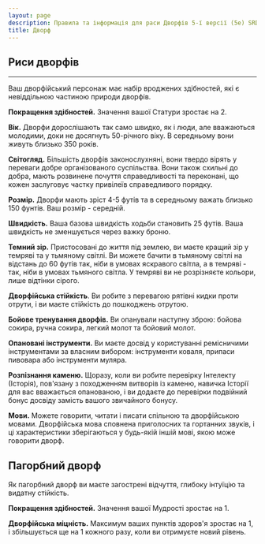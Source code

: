```yaml
---
layout: page
description: Правила та інформація для раси Дворфів 5-ї версії (5e) SRD (Довідник із документації системи).
title: Дворф
---
```


## Риси дворфів
- - -
Ваш дворфійський персонаж має набір вроджених здібностей, які є невіддільною частиною природи дворфів.

**Покращення здібностей.** Значення вашої Статури зростає на 2.

**Вік.** Дворфи дорослішають так само швидко, як і люди, але вважаються молодими, доки не досягнуть 50-річного віку. В середньому вони живуть близько 350 років.

**Світогляд.** Більшість дворфів законослухняні, вони твердо вірять у переваги добре організованого суспільства. Вони також схильні до добра, мають розвинене почуття справедливості та переконані, що кожен заслуговує частку привілеїв справедливого порядку.

**Розмір.** Дворфи мають зріст 4-5 футів та в середньому важать близько 150 фунтів. Ваш розмір - середній.

**Швидкість.** Ваша базова швидкість ходьби становить 25 футів. Ваша швидкість не зменшується через важку броню.

**Темний зір.** Пристосовані до життя під землею, ви маєте кращий зір у темряві та у тьмяному світлі. Ви можете бачити в тьмяному світлі на відстань до 60 футів так, ніби в умовах яскравого світла, а в темряві - так, ніби в умовах тьмяного світла. У темряві ви не розрізняєте кольори, лише відтінки сірого.

**Дворфійська стійкість**. Ви робите з перевагою рятівні кидки проти отрути, і ви маєте стійкість до пошкоджень отрутою.

**Бойове тренування дворфів.** Ви опанували наступну зброю: бойова сокира, ручна сокира, легкий молот та бойовий молот.

**Опановані інструменти.** Ви маєте досвід у користуванні ремісничими інструментами за власним вибором: інструменти коваля, припаси пивовара або інструменти муляра.

**Розпізнання каменю.** Щоразу, коли ви робите перевірку Інтелекту (Історія), пов'язану з походженням витворів із каменю, навичка Історії для вас вважається опанованою, і ви додаєте до перевірки подвійний бонус досвіду замість вашого звичайного бонусу.

**Мови.** Можете говорити, читати і писати спільною та дворфійською мовами. Дворфійська мова сповнена приголосних та гортанних звуків, і ці характеристики зберігаються у будь-якій іншій мові, якою може говорити дворф.

## Пагорбний дворф

Як пагорбний дворф ви маєте загострені відчуття, глибоку інтуїцію та видатну стійкість.

**Покращення здібностей.** Значення вашої Мудрості зростає на 1.

**Дворфійська міцність.** Максимум ваших пунктів здоров'я зростає на 1, і збільшується ще на 1 кожного разу, коли ви отримуєте новий рівень.
